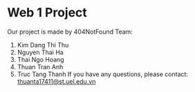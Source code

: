 # Web 1 Project

Our project is made by 404NotFound Team:
1. Kim Dang Thi Thu
2. Nguyen Thai Ha
3. Thai Ngo Hoang
4. Thuan Tran Anh
5. Truc Tang Thanh
If you have any questions, please contact: thuanta17411@st.uel.edu.vn
